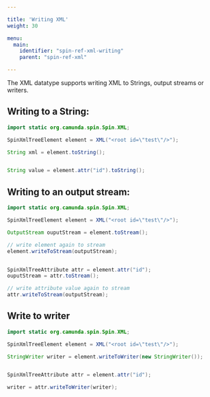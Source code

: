 ```yaml
---

title: 'Writing XML'
weight: 30

menu:
  main:
    identifier: "spin-ref-xml-writing"
    parent: "spin-ref-xml"

---
```


The XML datatype supports writing XML to Strings, output streams or writers.

## Writing to a String:

```java
import static org.camunda.spin.Spin.XML;

SpinXmlTreeElement element = XML("<root id=\"test\"/>");

String xml = element.toString();


String value = element.attr("id").toString();
```

## Writing to an output stream:

```java
import static org.camunda.spin.Spin.XML;

SpinXmlTreeElement element = XML("<root id=\"test\"/>");

OutputStream ouputStream = element.toStream();

// write element again to stream
element.writeToStream(outputStream);


SpinXmlTreeAttribute attr = element.attr("id");
ouputStream = attr.toStream();

// write attribute value again to stream
attr.writeToStream(outputStream);
```

## Write to writer

```java
import static org.camunda.spin.Spin.XML;

SpinXmlTreeElement element = XML("<root id=\"test\"/>");

StringWriter writer = element.writeToWriter(new StringWriter());


SpinXmlTreeAttribute attr = element.attr("id");

writer = attr.writeToWriter(writer);
```
